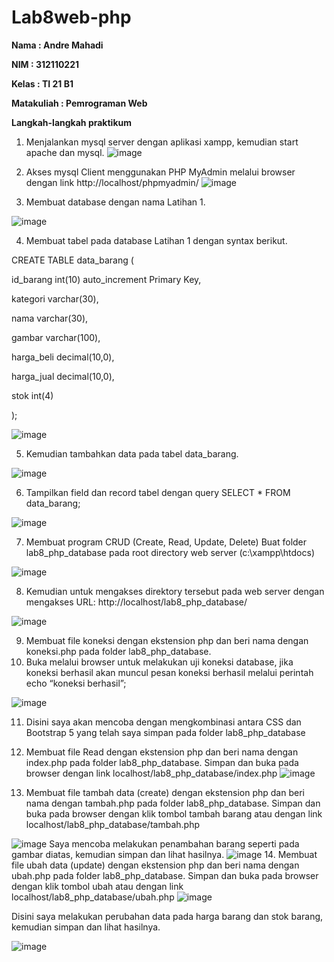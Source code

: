 # Lab8web-php

<b>Nama	: Andre Mahadi

NIM		: 312110221

Kelas		: TI 21 B1

Matakuliah	: Pemrograman Web</b>

<b>Langkah-langkah praktikum</b>

1.	Menjalankan mysql server dengan aplikasi xampp, kemudian start apache dan mysql.
![image](ss/ss1.png) 

2.	Akses mysql Client menggunakan PHP MyAdmin melalui browser dengan link http://localhost/phpmyadmin/ 
 ![image](ss/ss2.png)

3.	Membuat database dengan nama Latihan 1.
 
 ![image](ss/ss3.png)

4.	Membuat tabel pada database Latihan 1 dengan syntax berikut.

CREATE TABLE data_barang (

id_barang int(10) auto_increment Primary Key,

kategori varchar(30),

nama varchar(30),

gambar varchar(100),

harga_beli decimal(10,0),

harga_jual decimal(10,0),

stok int(4)

);
 
 ![image](ss/ss4.png)

5.	Kemudian tambahkan data pada tabel data_barang.

 ![image](ss/ss5.png)

6.	Tampilkan field dan record tabel dengan query SELECT * FROM data_barang;

 ![image](ss/ss6.png)

7.	Membuat program CRUD (Create, Read, Update, Delete)
Buat folder lab8_php_database pada root directory web server (c:\xampp\htdocs)
 
![image](ss7.png)

8.	Kemudian untuk mengakses direktory tersebut pada web server dengan mengakses URL:
http://localhost/lab8_php_database/ 
 
![image](https://user-images.githubusercontent.com/101716699/169770582-de0b3a6f-ad83-49c6-b85d-533fef7e4166.png)

9.	Membuat file koneksi dengan ekstension php dan beri nama dengan koneksi.php pada folder lab8_php_database.
10.	Buka melalui browser untuk melakukan uji koneksi database, jika koneksi berhasil akan muncul pesan koneksi berhasil melalui perintah echo “koneksi berhasil”;
 
![image](ss/ss8.png)

11.	Disini saya akan mencoba dengan mengkombinasi antara CSS dan Bootstrap 5 yang telah saya simpan pada folder lab8_php_database
12.	Membuat file Read dengan ekstension php dan beri nama dengan index.php pada folder lab8_php_database.
Simpan dan buka pada browser dengan link localhost/lab8_php_database/index.php
![image](ss/ss9.png)

13.	Membuat file tambah data (create) dengan ekstension php dan beri nama dengan tambah.php pada folder lab8_php_database.
Simpan dan buka pada browser dengan klik tombol tambah barang atau dengan link localhost/lab8_php_database/tambah.php
 
![image](ss/ss10.png)
Saya mencoba melakukan penambahan barang seperti pada gambar diatas, kemudian simpan dan lihat hasilnya.
![image](ss/ss11.png)
14.	Membuat file ubah data (update) dengan ekstension php dan beri nama dengan ubah.php pada folder lab8_php_database.
Simpan dan buka pada browser dengan klik tombol ubah atau dengan link localhost/lab8_php_database/ubah.php
![image](ss/ss.png)

Disini saya melakukan perubahan data pada  harga barang dan stok barang, kemudian simpan dan lihat hasilnya.
 
![image](ss/ss.png)